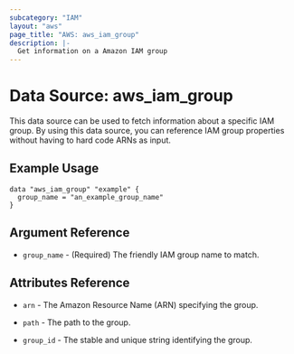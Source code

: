 ```yaml
---
subcategory: "IAM"
layout: "aws"
page_title: "AWS: aws_iam_group"
description: |-
  Get information on a Amazon IAM group
---
```


# Data Source: aws_iam_group

This data source can be used to fetch information about a specific
IAM group. By using this data source, you can reference IAM group
properties without having to hard code ARNs as input.

## Example Usage

```hcl
data "aws_iam_group" "example" {
  group_name = "an_example_group_name"
}
```

## Argument Reference

* `group_name` - (Required) The friendly IAM group name to match.

## Attributes Reference

* `arn` - The Amazon Resource Name (ARN) specifying the group.

* `path` - The path to the group.

* `group_id` - The stable and unique string identifying the group.
